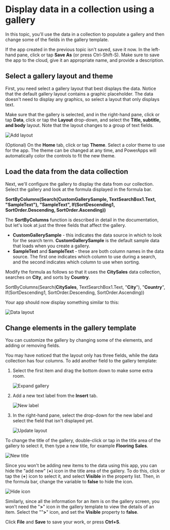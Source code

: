 <properties
   pageTitle="Display data in a collection using a gallery | Microsoft PowerApps"
   description="Display data in a collection using a gallery and modify some of the fields"
   services=""
   suite="powerapps"
   documentationCenter="na"
   authors="v-subohe"
   manager="anneta"
   editor=""
   tags=""/>

<tags
   ms.service="powerapps"
   ms.devlang="na"
   ms.topic="get-started-article"
   ms.tgt_pltfrm="na"
   ms.workload="na"
   ms.date="07/24/2017"
   ms.author="v-subohe"/>

# Display data in a collection using a gallery
In this topic, you'll use the data in a collection to populate a gallery and then change some of the fields in the gallery template.

If the app created in the previous topic isn't saved, save it now. In the left-hand pane, click or tap **Save As** (or press Ctrl-Shift-S). Make sure to save the app to the cloud, give it an appropriate name, and provide a description.

## Select a gallery layout and theme
First, you need select a gallery layout that best displays the data. Notice that the default gallery layout contains a graphic placeholder. The data doesn't need to display any graphics, so select a layout that only displays text.

Make sure that the gallery is selected, and in the right-hand pane, click or tap **Data**, click or tap the **Layout** drop-down, and select the **Title, subtitle, and body** layout. Note that the layout changes to a group of text fields. 

  ![Add layout](./media/learning-create-gallery/add-layout.png)

(Optional) On the **Home** tab, click or tap **Theme**. Select a color theme to use for the app. The theme can be changed at any time, and PowerApps will automatically color the controls to fit the new theme.

## Load the data from the data collection
Next, we'll configure the gallery to display the data from our collection. Select the gallery and look at the formula displayed in the formula bar. 

**SortByColumns(Search(CustomGallerySample, TextSearchBox1.Text, "SampleText"), "SampleText", If(SortDescending1, SortOrder.Descending, SortOrder.Ascending))**

The **SortByColumns** function is described in detail in the documentation, but let's look at just the three fields that affect the gallery. 

- **CustomGallerySample** - this indicates the data source in which to look for the search term. **CustomGallerySample** is the default sample data that loads when you create a gallery. 
- **SampleText** and **SampleText** - these are both column names in the data source. The first one indicates which column to use during a search, and the second indicates which column to use when sorting. 

Modify the formula as follows so that it uses the **CitySales** data collection, searches on **City**, and sorts by **Country**. 

SortByColumns(Search(**CitySales**, TextSearchBox1.Text, "**City**"), "**Country**", If(SortDescending1, SortOrder.Descending, SortOrder.Ascending))

Your app should now display something similar to this:

  ![Data layout](./media/learning-create-gallery/data-layout.png)

## Change elements in the gallery template
You can customize the gallery by changing some of the elements, and adding or removing fields.

You may have noticed that the layout only has three fields, while the data collection has four columns. To add another field to the gallery template:

1. Select the first item and drag the bottom down to make some extra room.

   ![Expand gallery](./media/learning-create-gallery/expand-gallery.png)

2. Add a new text label from the **Insert** tab. 

   ![New label](./media/learning-create-gallery/new-label.png)

3. In the right-hand pane, select the drop-down for the new label and select the field that isn't displayed yet. 

   ![Update layout](./media/learning-create-gallery/updated-layout.png)


To change the title of the gallery, double-click or tap in the title area of the gallery to select it, then type a new title, for example **Flooring Sales**.

  ![New title](./media/learning-create-gallery/new-title.png)

Since you won't be adding new items to the data using this app, you can hide the "add new" (**+**) icon in the title area of the gallery. To do this, click or tap the (**+**) icon to select it, and select **Visible** in the property list. Then, in the formula bar, change the variable to **false** to hide the icon.

  ![Hide icon](./media/learning-create-gallery/hide-icon.png)

Similarly, since all the information for an item is on the gallery screen, you won't need the "**>**" icon in the gallery template to view the details of an item. Select the ""**>**" icon, and set the **Visible** property to **false**. 

Click **File** and **Save** to save your work, or press **Ctrl+S**. 
